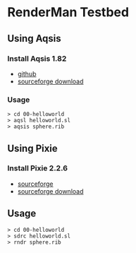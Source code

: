 # RenderMan Testbed


## Using Aqsis

### Install Aqsis 1.82

* [github][1]
* [sourceforge download][2] 

### Usage

```
> cd 00-helloworld
> aqsl helloworld.sl
> aqsis sphere.rib
```


## Using Pixie

### Install Pixie 2.2.6

* [sourceforge][3]
* [sourceforge download][4]

## Usage

```
> cd 00-helloworld
> sdrc helloworld.sl
> rndr sphere.rib
```


[1]:https://github.com/aqsis/aqsis
[2]:https://sourceforge.net/projects/aqsis/files/aqsis-windows/
[3]:https://sourceforge.net/projects/pixie/
[4]:https://sourceforge.net/projects/pixie/files/pixie/Pixie%202.2.6/
